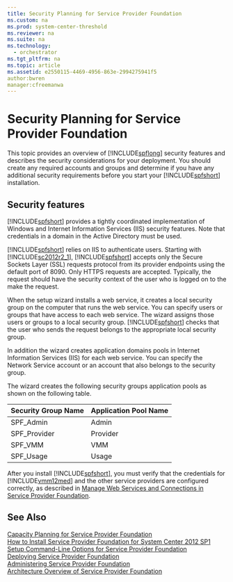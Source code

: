 ```yaml
---
title: Security Planning for Service Provider Foundation
ms.custom: na
ms.prod: system-center-threshold
ms.reviewer: na
ms.suite: na
ms.technology: 
  - orchestrator
ms.tgt_pltfrm: na
ms.topic: article
ms.assetid: e2550115-4469-4956-863e-2994275941f5
author:bwren
manager:cfreemanwa
---
```

# Security Planning for Service Provider Foundation
This topic provides an overview of [!INCLUDE[spflong](../../spf/Deploy/includes/spflong_md.md)] security features and describes the security considerations for your deployment. You should create any required accounts and groups and determine if you have any additional security requirements before you start your [!INCLUDE[spfshort](../../spf/Deploy/includes/spfshort_md.md)] installation.  
  
## Security features  
[!INCLUDE[spfshort](../../spf/Deploy/includes/spfshort_md.md)] provides a tightly coordinated implementation of Windows and Internet Information Services \(IIS\) security features. Note that credentials in a domain in the Active Directory must be used.  
  
[!INCLUDE[spfshort](../../spf/Deploy/includes/spfshort_md.md)] relies on IIS to authenticate users. Starting with [!INCLUDE[sc2012r2_1](../../om/manage/includes/sc2012r2_1_md.md)], [!INCLUDE[spfshort](../../spf/Deploy/includes/spfshort_md.md)] accepts only the Secure Sockets Layer \(SSL\) requests protocol from its provider endpoints using the default port of 8090. Only HTTPS requests are accepted. Typically, the request should have the security context of the user who is logged on to the make the request.  
  
When the setup wizard installs a web service, it creates a local security group on the computer that runs the web service. You can specify users or groups that have access to each web service. The wizard assigns those users or groups to a local security group. [!INCLUDE[spfshort](../../spf/Deploy/includes/spfshort_md.md)] checks that the user who sends the request belongs to the appropriate local security group.  
  
In addition the wizard creates application domains pools in Internet Information Services \(IIS\) for each web service. You can specify the Network Service account or an account that also belongs to the security group.  
  
The wizard creates the following security groups application pools as shown on the following table.  
  
|Security Group Name|Application Pool Name|  
|-----------------------|-------------------------|  
|SPF\_Admin|Admin|  
|SPF\_Provider|Provider|  
|SPF\_VMM|VMM|  
|SPF\_Usage|Usage|  
  
After you install [!INCLUDE[spfshort](../../spf/Deploy/includes/spfshort_md.md)], you must verify that the credentials for [!INCLUDE[vmm12med](../../spf/Deploy/includes/vmm12med_md.md)] and the other service providers are configured correctly, as described in [Manage Web Services and Connections in Service Provider Foundation](../../spf/Deploy/Manage-Web-Services-and-Connections-in-Service-Provider-Foundation.md).  
  
## See Also  
[Capacity Planning for Service Provider Foundation](../../spf/Deploy/Capacity-Planning-for-Service-Provider-Foundation.md)  
[How to Install Service Provider Foundation for System Center 2012 SP1](../../spf/Deploy/How-to-Install-Service-Provider-Foundation-for-System-Center-2012-SP1.md)  
[Setup Command-Line Options for Service Provider Foundation](../../spf/Deploy/Setup-Command-Line-Options-for-Service-Provider-Foundation.md)  
[Deploying Service Provider Foundation](../../spf/Deploy/Deploying-Service-Provider-Foundation.md)  
[Administering Service Provider Foundation](../../spf/Deploy/Administering-Service-Provider-Foundation.md)  
[Architecture Overview of Service Provider Foundation](../../spf/Deploy/Architecture-Overview-of-Service-Provider-Foundation.md)  
  
